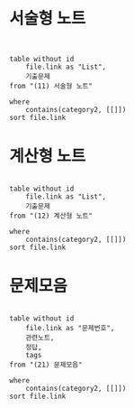# 서술형 노트
```dataview


table without id
	file.link as "List",
	기출문제
from "(11) 서술형 노트"

where
	contains(category2, [[]])
sort file.link

```
# 계산형 노트
```dataview

table without id
	file.link as "List",
	기출문제
from "(12) 계산형 노트"

where
	contains(category2, [[]])
sort file.link

```
# 문제모음
```dataview

table without id
	file.link as "문제번호",
	관련노트,
	정답,
	tags
from "(21) 문제모음"

where
	contains(category2, [[]])
sort file.link

```